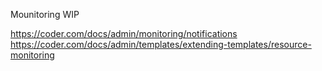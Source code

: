 Mounitoring  WIP 

https://coder.com/docs/admin/monitoring/notifications
https://coder.com/docs/admin/templates/extending-templates/resource-monitoring
